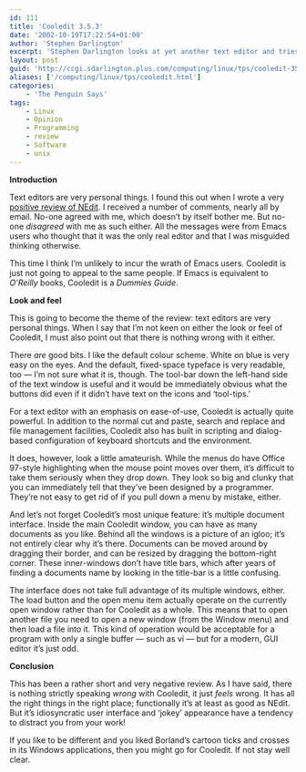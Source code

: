 ```yaml
---
id: 111
title: 'Cooledit 3.5.3'
date: '2002-10-19T17:22:54+01:00'
author: 'Stephen Darlington'
excerpt: 'Stephen Darlington looks at yet another text editor and tries to decide whether this one lives up to its name. '
layout: post
guid: 'http://ccgi.sdarlington.plus.com/computing/linux/tps/cooledit-353.html'
aliases: ['/computing/linux/tps/cooledit.html']
categories:
    - 'The Penguin Says'
tags:
    - Linux
    - Opinion
    - Programming
    - review
    - Software
    - unix
---
```


**Introduction**

Text editors are very personal things. I found this out when I wrote a very [positive review of NEdit](nedit5.html). I received a number of comments, nearly all by email. No-one agreed with me, which doesn’t by itself bother me. But no-one *disagreed* with me as such either. All the messages were from Emacs users who thought that it was the only real editor and that I was misguided thinking otherwise.

This time I think I’m unlikely to incur the wrath of Emacs users. Cooledit is just not going to appeal to the same people. If Emacs is equivalent to *O’Reilly* books, Cooledit is a *Dummies Guide*.

**Look and feel**

This is going to become the theme of the review: text editors are very personal things. When I say that I’m not keen on either the look or feel of Cooledit, I must also point out that there is nothing wrong with it either.

There *are* good bits. I like the default colour scheme. White on blue is very easy on the eyes. And the default, fixed-space typeface is very readable, too — I’m not sure what it is, though. The tool-bar down the left-hand side of the text window is useful and it would be immediately obvious what the buttons did even if it didn’t have text on the icons and ‘tool-tips.’

For a text editor with an emphasis on ease-of-use, Cooledit is actually quite powerful. In addition to the normal cut and paste, search and replace and file management facilities, Cooledit also has built in scripting and dialog-based configuration of keyboard shortcuts and the environment.

It does, however, look a little amateurish. While the menus do have Office 97-style highlighting when the mouse point moves over them, it’s difficult to take them seriously when they drop down. They look so big and clunky that you can immediately tell that they’ve been designed by a programmer. They’re not easy to get rid of if you pull down a menu by mistake, either.

And let’s not forget Cooledit’s most unique feature: it’s multiple document interface. Inside the main Cooledit window, you can have as many documents as you like. Behind all the windows is a picture of an igloo; it’s not entirely clear why it’s there. Documents can be moved around by dragging their border, and can be resized by dragging the bottom-right corner. These inner-windows don’t have title bars, which after years of finding a documents name by looking in the title-bar is a little confusing.

The interface does not take full advantage of its multiple windows, either. The load button and the open menu item actually operate on the currently open window rather than for Cooledit as a whole. This means that to open another file you need to open a new window (from the Window menu) and then load a file into it. This kind of operation would be acceptable for a program with only a single buffer — such as vi — but for a modern, GUI editor it’s just odd.

**Conclusion**

This has been a rather short and very negative review. As I have said, there is nothing strictly speaking *wrong* with Cooledit, it just *feels* wrong. It has all the right things in the right place; functionally it’s at least as good as NEdit. But it’s idiosyncratic user interface and ‘jokey’ appearance have a tendency to distract you from your work!

If you like to be different and you liked Borland’s cartoon ticks and crosses in its Windows applications, then you might go for Cooledit. If not stay well clear.